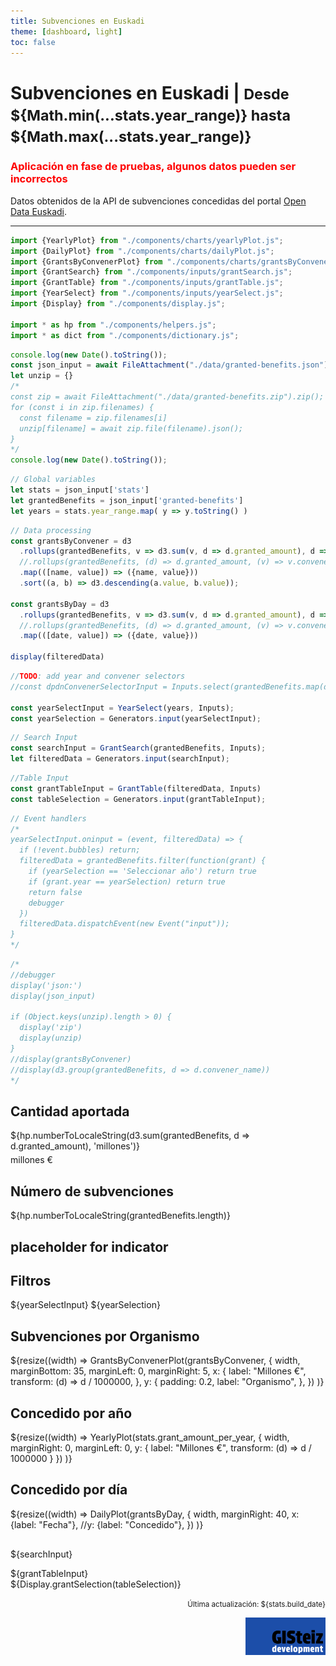 ```yaml
---
title: Subvenciones en Euskadi
theme: [dashboard, light]
toc: false
---
```


<div class="row">
  <div class="grid grid-cols-1">
    <h1 style="max-width: 840px">Subvenciones en Euskadi | <small> Desde ${Math.min(...stats.year_range)} hasta ${Math.max(...stats.year_range)}</small></h1>
  </div>
</div>

<h3 style="color: red">Aplicación en fase de pruebas, algunos datos pueden ser incorrectos</h3> 

Datos obtenidos de la API de subvenciones concedidas del portal [Open Data Euskadi](https://opendata.euskadi.eus/api-granted-benefits/?api=granted-benefit/).

___

```js
import {YearlyPlot} from "./components/charts/yearlyPlot.js";
import {DailyPlot} from "./components/charts/dailyPlot.js";
import {GrantsByConvenerPlot} from "./components/charts/grantsByConvenerPlot.js";
import {GrantSearch} from "./components/inputs/grantSearch.js";
import {GrantTable} from "./components/inputs/grantTable.js";
import {YearSelect} from "./components/inputs/yearSelect.js";
import {Display} from "./components/display.js";

import * as hp from "./components/helpers.js";
import * as dict from "./components/dictionary.js";
```

```js
console.log(new Date().toString());
const json_input = await FileAttachment("./data/granted-benefits.json").json(); 
let unzip = {}
/*
const zip = await FileAttachment("./data/granted-benefits.zip").zip();
for (const i in zip.filenames) {
  const filename = zip.filenames[i]
  unzip[filename] = await zip.file(filename).json();
}
*/
console.log(new Date().toString());
```

```js
// Global variables
let stats = json_input['stats']
let grantedBenefits = json_input['granted-benefits']
let years = stats.year_range.map( y => y.toString() ) 
```

```js
// Data processing
const grantsByConvener = d3
  .rollups(grantedBenefits, v => d3.sum(v, d => d.granted_amount), d => d.convener_name)
  //.rollups(grantedBenefits, (d) => d.granted_amount, (v) => v.convener_name)
  .map(([name, value]) => ({name, value}))
  .sort((a, b) => d3.descending(a.value, b.value));

const grantsByDay = d3
  .rollups(grantedBenefits, v => d3.sum(v, d => d.granted_amount), d => new Date(d.granted_date))
  //.rollups(grantedBenefits, (d) => d.granted_amount, (v) => v.convener_name)
  .map(([date, value]) => ({date, value}))

display(filteredData)
```

```js
//TODO: add year and convener selectors
//const dpdnConvenerSelectorInput = Inputs.select(grantedBenefits.map(d => d.convener_name), {sort: true, unique: true, label: "Organismo"})

const yearSelectInput = YearSelect(years, Inputs);
const yearSelection = Generators.input(yearSelectInput);
```

```js
// Search Input
const searchInput = GrantSearch(grantedBenefits, Inputs);
let filteredData = Generators.input(searchInput);
```

```js
//Table Input
const grantTableInput = GrantTable(filteredData, Inputs)
const tableSelection = Generators.input(grantTableInput);
```

```js
// Event handlers
/*
yearSelectInput.oninput = (event, filteredData) => {
  if (!event.bubbles) return;
  filteredData = grantedBenefits.filter(function(grant) {
    if (yearSelection == 'Seleccionar año') return true
    if (grant.year == yearSelection) return true
    return false
    debugger
  })
  filteredData.dispatchEvent(new Event("input"));
}
*/
```


```js
/*
//debugger
display('json:')
display(json_input)

if (Object.keys(unzip).length > 0) {
  display('zip')
  display(unzip)
}
//display(grantsByConvener)
//display(d3.group(grantedBenefits, d => d.convener_name))
*/
```

<div class="row indicators">
  <div class="grid grid-cols-4">
    <div class="card">
      <h2>Cantidad aportada</h2>
      <p class="big" style="margin-bottom: 5px;">
        ${hp.numberToLocaleString(d3.sum(grantedBenefits, d => d.granted_amount), 'millones')}
      </p>
      <p class="muted" style="margin-top: 5px;">millones €</p>
    </div>
    <div class="card">
      <h2>Número de subvenciones</h2>
      <p class="big">
        ${hp.numberToLocaleString(grantedBenefits.length)}
      </p>
    </div>
    <div class="card">
      <h2>placeholder for indicator</h2>
    </div>
    <div class="card">
      <h2>Filtros</h2>
      ${yearSelectInput}
      ${yearSelection}
    </div>
  </div>
</div>

<div class="row charts">
  <div class="grid grid-cols-4">
    <div class="card" style="overflow: auto;">
      <h2>Subvenciones por Organismo</h2>
      ${resize((width) =>
        GrantsByConvenerPlot(grantsByConvener, {
          width,
          marginBottom: 35,
          marginLeft: 0,
          marginRight: 5,
          x: {
            label: "Millones €",
            transform: (d) => d / 1000000,
          },
          y: {
            padding: 0.2,
            label: "Organismo",
          },
        })
      )}
    </div>
    <div class="card">
      <h2>Concedido por año</h2>
      ${resize((width) =>
        YearlyPlot(stats.grant_amount_per_year, {
          width,
          marginRight: 0,
          marginLeft: 0,
          y: {
            label: "Millones €",
            transform: (d) => d / 1000000
          }
        })
      )}
    </div>
    <div class="card grid-colspan-2">
      <h2>Concedido por día</h2>
      ${resize((width) =>
        DailyPlot(grantsByDay, {
          width,
          marginRight: 40,
          x: {label: "Fecha"},
          //y: {label: "Concedido"},
        })
      )}
    </div>
  </div>
</div>

<div class="grid grid-cols-4" style="margin-top: 30px;">
  <div class="card grid-colspan-3">
    <p>${searchInput}</p>
    <div>${grantTableInput}</div>
  </div>

  <div class="card grid-cols-1" style="grid-auto-rows: auto;">${Display.grantSelection(tableSelection)}</div>

</div>

<div class="grid grid-cols-1" style="grid-auto-rows: auto;">
    <row>
      <div style="float: right; text-align: right">
        <p><small>Última actualización: ${stats.build_date}</small></p>
        <span><img src='assets/images/logo_gisteiz.svg' height='60px'/></span>
      </div>
    </row>
</div>

